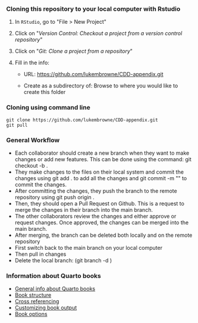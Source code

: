 ### Cloning this repository to your local computer with Rstudio

1.  In `RStudio`, go to "File \> New Project"

2.  Click on "*Version Control: Checkout a project from a version control repository*"

3.  Click on "*Git: Clone a project from a repository*"

4.  Fill in the info:

    -   URL: https://github.com/lukembrowne/CDD-appendix.git

    -   Create as a subdirectory of: Browse to where you would like to create this folder

### Cloning using command line

```{bash}
git clone https://github.com/lukembrowne/CDD-appendix.git
git pull
```

### General Workflow

-   Each collaborator should create a new branch when they want to make changes or add new features. This can be done using the command: git checkout -b <branch-name>.
-   They make changes to the files on their local system and commit the changes using git add . to add all the changes and git commit -m "<commit message>" to commit the changes.
-   After committing the changes, they push the branch to the remote repository using git push origin <branch-name>.
-   Then, they should open a Pull Request on Github. This is a request to merge the changes in their branch into the main branch.
-   The other collaborators review the changes and either approve or request changes. Once approved, the changes can be merged into the main branch.
-   After merging, the branch can be deleted both locally and on the remote repository
-   First switch back to the main branch on your local computer
-   Then pull in changes
-   Delete the local branch: (git branch -d <branch-name>)

### Information about Quarto books

-   [General info about Quarto books](https://quarto.org/docs/books/)
-   [Book structure](https://quarto.org/docs/books/book-structure.html)
-   [Cross referencing](https://quarto.org/docs/books/book-crossrefs.html)
-   [Customizing book output](https://quarto.org/docs/books/book-output.html)
-   [Book options](https://quarto.org/docs/reference/projects/books.html)

